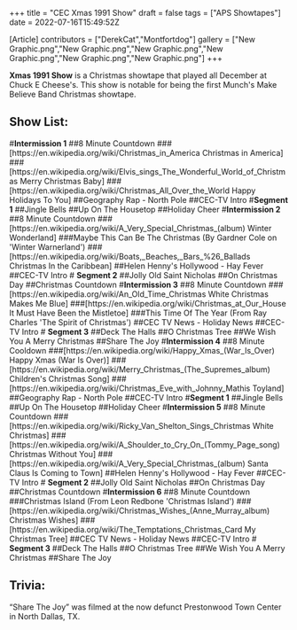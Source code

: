 +++
title = "CEC Xmas 1991 Show"
draft = false
tags = ["APS Showtapes"]
date = 2022-07-16T15:49:52Z

[Article]
contributors = ["DerekCat","Montfortdog"]
gallery = ["New Graphic.png","New Graphic.png","New Graphic.png","New Graphic.png","New Graphic.png","New Graphic.png"]
+++


<b>Xmas 1991 Show</b> is a Christmas showtape that played all December at Chuck E Cheese's. This show is notable for being the first Munch's Make Believe Band Christmas showtape.

<h2> Show List: </h2>
#<b>Intermission 1</b>
##8 Minute Countdown
###[https://en.wikipedia.org/wiki/Christmas_in_America Christmas in America]
###[https://en.wikipedia.org/wiki/Elvis_sings_The_Wonderful_World_of_Christmas Merry Christmas Baby]
###[https://en.wikipedia.org/wiki/Christmas_All_Over_the_World Happy Holidays To You]
##Geography Rap - North Pole
##CEC-TV Intro
#<b>Segment 1</b>
##Jingle Bells
##Up On The Housetop
##Holiday Cheer
#<b>Intermission 2</b>
##8 Minute Countdown
###[https://en.wikipedia.org/wiki/A_Very_Special_Christmas_(album) Winter Wonderland]
###Maybe This Can Be The Christmas (By Gardner Cole on 'Winter Warnerland')
###[https://en.wikipedia.org/wiki/Boats,_Beaches,_Bars_%26_Ballads Christmas In the Caribbean]
##Helen Henny's Hollywood - Hay Fever
##CEC-TV Intro
# <b>Segment 2</b>
##Jolly Old Saint Nicholas
##On Christmas Day
##Christmas Countdown
#<b>Intermission 3</b>
##8 Minute Countdown
###[https://en.wikipedia.org/wiki/An_Old_Time_Christmas White Christmas Makes Me Blue]
###[https://en.wikipedia.org/wiki/Christmas_at_Our_House It Must Have Been the Mistletoe]
###This Time Of The Year (From Ray Charles 'The Spirit of Christmas')
##CEC TV News - Holiday News
##CEC-TV Intro
# <b>Segment 3</b>
##Deck The Halls
##O Christmas Tree
##We Wish You A Merry Christmas
##Share The Joy
#<b>Intermission 4</b>
##8 Minute Cooldown
###[https://en.wikipedia.org/wiki/Happy_Xmas_(War_Is_Over) Happy Xmas (War Is Over)]
###[https://en.wikipedia.org/wiki/Merry_Christmas_(The_Supremes_album) Children's Christmas Song]
###[https://en.wikipedia.org/wiki/Christmas_Eve_with_Johnny_Mathis Toyland]
##Geography Rap - North Pole
##CEC-TV Intro
#<b>Segment 1</b>
##Jingle Bells
##Up On The Housetop
##Holiday Cheer
#<b>Intermission 5</b>
##8 Minute Countdown
###[https://en.wikipedia.org/wiki/Ricky_Van_Shelton_Sings_Christmas White Christmas]
###[https://en.wikipedia.org/wiki/A_Shoulder_to_Cry_On_(Tommy_Page_song) Christmas Without You]
###[https://en.wikipedia.org/wiki/A_Very_Special_Christmas_(album) Santa Claus Is Coming to Town]
##Helen Henny's Hollywood - Hay Fever
##CEC-TV Intro
# <b>Segment 2</b>
##Jolly Old Saint Nicholas
##On Christmas Day
##Christmas Countdown
#<b>Intermission 6</b>
##8 Minute Countdown
###Christmas Island (From Leon Redbone 'Christmas Island')
###[https://en.wikipedia.org/wiki/Christmas_Wishes_(Anne_Murray_album) Christmas Wishes]
###[https://en.wikipedia.org/wiki/The_Temptations_Christmas_Card My Christmas Tree]
##CEC TV News - Holiday News
##CEC-TV Intro
# <b>Segment 3</b>
##Deck The Halls
##O Christmas Tree
##We Wish You A Merry Christmas
##Share The Joy

<h2> Trivia: </h2>
“Share The Joy” was filmed at the now defunct Prestonwood Town Center in North Dallas, TX.